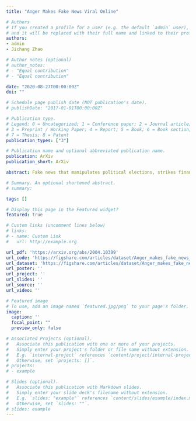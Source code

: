 ```yaml
---
title: "Anger Makes Fake News Viral Online"

# Authors
# If you created a profile for a user (e.g. the default `admin` user), write the username (folder name) here 
# and it will be replaced with their full name and linked to their profile.
authors:
- admin
- Jichang Zhao

# Author notes (optional)
# author_notes:
# - "Equal contribution"
# - "Equal contribution"

date: "2020-08-27T00:00:00Z"
doi: ""

# Schedule page publish date (NOT publication's date).
# publishDate: "2017-01-01T00:00:00Z"

# Publication type.
# Legend: 0 = Uncategorized; 1 = Conference paper; 2 = Journal article;
# 3 = Preprint / Working Paper; 4 = Report; 5 = Book; 6 = Book section;
# 7 = Thesis; 8 = Patent
publication_types: ["3"]

# Publication name and optional abbreviated publication name.
publication: ArXiv
publication_short: ArXiv

abstract: Fake news that manipulates political elections, strikes financial systems, and even incites riots is more viral than real news online, resulting in unstable societies and buffeted democracy. The easier contagion of fake news online can be causally explained by the greater anger it carries. The same results in Twitter and Weibo indicate that this mechanism is independent of the platform. Moreover, mutations in emotions like increasing anger will progressively speed up the information spread. Specifically, increasing the occupation of anger by 0.1 and reducing that of joy by 0.1 will produce nearly 6 more retweets in the Weibo dataset. Offline questionnaires reveal that anger leads to more incentivized audiences in terms of anxiety management and information sharing and accordingly makes fake news more contagious than real news online. Cures such as tagging anger in social media could be implemented to slow or prevent the contagion of fake news at the source.Fake news that manipulates political elections, strikes financial systems, and even incites riots is more viral than real news online, resulting in unstable societies and buffeted democracy. The easier contagion of fake news online can be causally explained by the greater anger it carries. The same results in Twitter and Weibo indicate that this mechanism is independent of the platform. Moreover, mutations in emotions like increasing anger will progressively speed up the information spread. Specifically, increasing the occupation of anger by 0.1 and reducing that of joy by 0.1 will produce nearly 6 more retweets in the Weibo dataset. Offline questionnaires reveal that anger leads to more incentivized audiences in terms of anxiety management and information sharing and accordingly makes fake news more contagious than real news online. Cures such as tagging anger in social media could be implemented to slow or prevent the contagion of fake news at the source.

# Summary. An optional shortened abstract.
# summary: 

tags: []

# Display this page in the Featured widget?
featured: true

# Custom links (uncomment lines below)
# links:
# - name: Custom Link
#   url: http://example.org

url_pdf: 'https://arxiv.org/abs/2004.10399'
url_code: 'https://figshare.com/articles/dataset/Anger_makes_fake_news_viral_online/12163569/2'
url_dataset: 'https://figshare.com/articles/dataset/Anger_makes_fake_news_viral_online/12163569/2'
url_poster: ''
url_project: ''
url_slides: ''
url_source: ''
url_video: ''

# Featured image
# To use, add an image named `featured.jpg/png` to your page's folder. 
image:
  caption: ''
  focal_point: ""
  preview_only: false

# Associated Projects (optional).
#   Associate this publication with one or more of your projects.
#   Simply enter your project's folder or file name without extension.
#   E.g. `internal-project` references `content/project/internal-project/index.md`.
#   Otherwise, set `projects: []`.
# projects:
# - example

# Slides (optional).
#   Associate this publication with Markdown slides.
#   Simply enter your slide deck's filename without extension.
#   E.g. `slides: "example"` references `content/slides/example/index.md`.
#   Otherwise, set `slides: ""`.
# slides: example
---
```


<!-- {{% callout note %}}
Click the *Cite* button above to demo the feature to enable visitors to import publication metadata into their reference management software.
{{% /callout %}}

{{% callout note %}}
Create your slides in Markdown - click the *Slides* button to check out the example.
{{% /callout %}}

Supplementary notes can be added here, including [code, math, and images](https://wowchemy.com/docs/writing-markdown-latex/). -->
